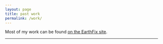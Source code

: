 ```yaml
---
layout: page
title: past work
permalink: /work/
---
```


Most of my work can be found [on the EarthFix site](http://www.opb.org/contributor/tony-schick/). 

---
